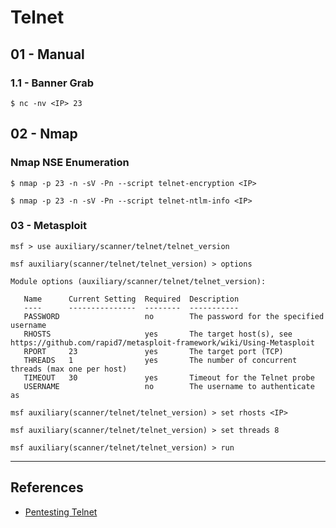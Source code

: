 # Telnet

## 01 - Manual

### 1.1 - Banner Grab

`$ nc -nv <IP> 23`

## 02 - Nmap

### Nmap NSE Enumeration

`$ nmap -p 23 -n -sV -Pn --script telnet-encryption <IP>`

`$ nmap -p 23 -n -sV -Pn --script telnet-ntlm-info <IP>`

### 03 - Metasploit

```
msf > use auxiliary/scanner/telnet/telnet_version

msf auxiliary(scanner/telnet/telnet_version) > options

Module options (auxiliary/scanner/telnet/telnet_version):

   Name      Current Setting  Required  Description 
   ----      ---------------  --------  ----------- 
   PASSWORD                   no        The password for the specified username 
   RHOSTS                     yes       The target host(s), see https://github.com/rapid7/metasploit-framework/wiki/Using-Metasploit
   RPORT     23               yes       The target port (TCP) 
   THREADS   1                yes       The number of concurrent threads (max one per host) 
   TIMEOUT   30               yes       Timeout for the Telnet probe 
   USERNAME                   no        The username to authenticate as 

msf auxiliary(scanner/telnet/telnet_version) > set rhosts <IP>

msf auxiliary(scanner/telnet/telnet_version) > set threads 8

msf auxiliary(scanner/telnet/telnet_version) > run
```

---
## References

- [Pentesting Telnet](https://book.hacktricks.xyz/pentesting/pentesting-telnet)